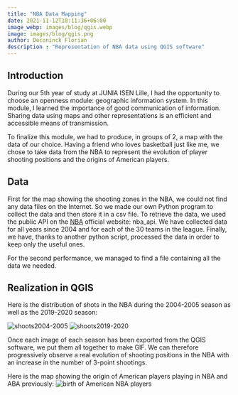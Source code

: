 ```yaml
---
title: "NBA Data Mapping"
date: 2021-11-12T18:11:36+06:00
image_webp: images/blog/qgis.webp
image: images/blog/qgis.png
author: Deconinck Florian
description : "Representation of NBA data using QGIS software"
---
```


## Introduction
During our 5th year of study at JUNIA ISEN Lille, I had the opportunity to choose an openness module: geographic information system. In this module, I learned the importance of good communication of information. Sharing data using maps and other representations is an efficient and accessible means of transmission.

To finalize this module, we had to produce, in groups of 2, a map with the data of our choice. Having a friend who loves basketball just like me, we chose to take data from the NBA to represent the evolution of player shooting positions and the origins of American players.

## Data
First for the map showing the shooting zones in the NBA, we could not find any data files on the Internet. So we made our own Python program to collect the data and then store it in a csv file. To retrieve the data, we used the public API on the [NBA](www.nba.com) official website: nba_api. We have collected data for all years since 2004 and for each of the 30 teams in the league. Finally, we have, thanks to another python script, processed the data in order to keep only the useful ones.

For the second performance, we managed to find a file containing all the data we needed.

## Realization in QGIS
Here is the distribution of shots in the NBA during the 2004-2005 season as well as the 2019-2020 season:

![shoots2004-2005](https://deconinckflo.github.io/images/blog/tirs2004.png#thumbnail)
![shoots2019-2020](https://deconinckflo.github.io/images/blog/tirs2020.png#thumbnail)

Once each image of each season has been exported from the QGIS software, we put them all together to make GIF.
We can therefore progressively observe a real evolution of shooting positions in the NBA with an increase in the number of 3-point shootings.

Here is the map showing the origin of American players playing in NBA and ABA previously:
![birth of American NBA players](https://deconinckflo.github.io/images/blog/naissance-nba.png#thumbnail)
